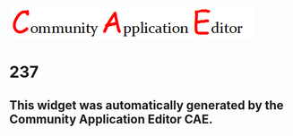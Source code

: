 ![CAE](https://github.com/PhilCAEOrg/frontendComponent-237/blob/gh-pages/img/logo.png)  

237
===================


This widget was automatically generated by the Community Application Editor CAE.  
---------------
